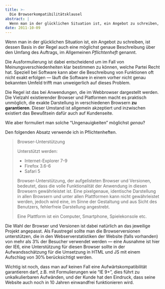 ```yaml
---
title: >-
  Die Browserkompatibilitätsklausel
abstract: |
  Wenn man in der glücklichen Situation ist, ein Angebot zu schreiben, ist dessen Basis in der Regel auch eine möglichst genaue Beschreibung über den Umfang des Auftrags, im Allgemeinen Pflichtenheft genannt.
date: 2011-10-09
---
```


Wenn man in der glücklichen Situation ist, ein Angebot zu schreiben, ist dessen
Basis in der Regel auch eine möglichst genaue Beschreibung über den Umfang des
Auftrags, im Allgemeinen _Pflichtenheft_ genannt.

Die Ausformulierung ist dabei entscheidend um im Fall von
Meinungsverschiedenheiten klar bestimmen zu können, welche Partei Recht hat.
Speziell bei Software kann aber die Beschreibung von Funktionen oft nicht exakt
erfolgen — läuft die Software in einem vorher nicht genau bekannten Umfeld
trifft man unweigerlich auf dieses Problem.

Die Regel ist das bei Anwendungen, die im Webbrowser dargestellt werden. Die
Vielzahl existierender Browser und Platformen macht es praktisch unmöglich, die
exakte Darstellung in verschiedenen Browsern **zu garantieren**. Dieser Umstand
ist allgemein akzeptiert und inzwischen existiert das Bewußtsein dafür auch auf
Kundenseite.

Wie aber formuliert man solche &#8220;Ungenauigkeiten&#8221; möglichst _genau_?

Den folgenden Absatz verwende ich in Pflichtenheften.

> Browser-Unterstützung
>
> Unterstützt werden:
>
> - Internet-Explorer 7-9
> - Firefox 3.6-6
> - Safari 5
>
> Browser-Unterstützung, der aufgelisteten Browser und Versionen, bedeutet, dass
> die volle Funktionalität der Anwendung in diesen Browsern gewährleistet ist.
> Eine pixelgenaue, identische Darstellung in allen Browsern und unter allen
> Plattformen kann nicht gewährleistet werden, jedoch wird eine, im Sinne der
> Gestaltung und aus Sicht des Benutzers, fehlerfreie Darstellung angestrebt.
>
> Eine Plattform ist ein Computer, Smartphone, Spielekonsole etc.

Die Wahl der Browser und Versionen ist dabei natürlich an das jeweilige Projekt
angepasst. Als Faustregel sollte man die Browserversionen unterstützen, die in
den Webserverstatistiken der Website (falls vorhanden) von mehr als 3% der
Besucher verwendet werden — eine Ausnahme ist hier der IE6, eine Unterstützung
für diesen Browser sollte in der Aufwandsschätzung für die Umsetzung in HTML und
JS mit einem Aufschlag von 30% berücksichtigt werden.

Wichtig ist noch, dass man auf keinen Fall eine Aufwärtskompatibilität
garantieren darf, z.B. mit Formulierungen wie &#8220;IE 9+&#8221;, dies führt zu
unkalkulierbaren Aufwänden, und der Kunde hat den Eindruck, dass seine Website
auch noch in 10 Jahren einwandfrei funktionieren wird.
